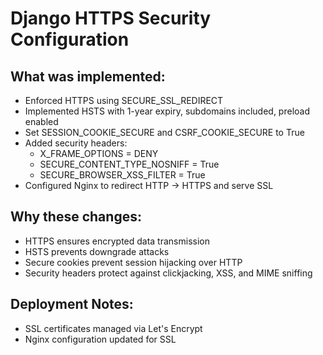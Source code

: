 # Django HTTPS Security Configuration

## What was implemented:
- Enforced HTTPS using SECURE_SSL_REDIRECT
- Implemented HSTS with 1-year expiry, subdomains included, preload enabled
- Set SESSION_COOKIE_SECURE and CSRF_COOKIE_SECURE to True
- Added security headers:
    - X_FRAME_OPTIONS = DENY
    - SECURE_CONTENT_TYPE_NOSNIFF = True
    - SECURE_BROWSER_XSS_FILTER = True
- Configured Nginx to redirect HTTP → HTTPS and serve SSL

## Why these changes:
- HTTPS ensures encrypted data transmission
- HSTS prevents downgrade attacks
- Secure cookies prevent session hijacking over HTTP
- Security headers protect against clickjacking, XSS, and MIME sniffing

## Deployment Notes:
- SSL certificates managed via Let's Encrypt
- Nginx configuration updated for SSL
